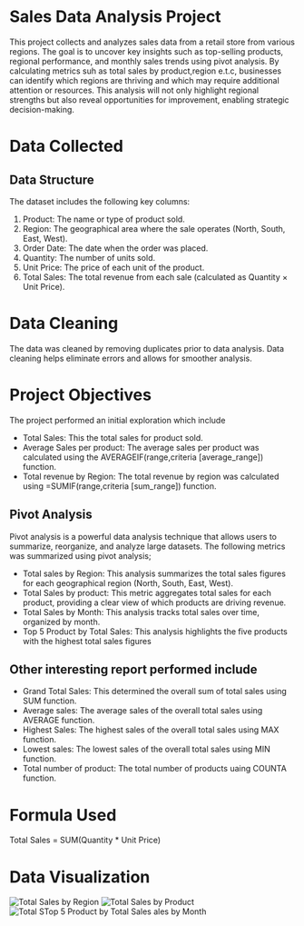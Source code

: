 # Sales Data Analysis Project
This project collects and analyzes sales data from a retail store from various regions. The goal is to uncover key insights such as top-selling products, regional performance, and monthly sales trends using pivot analysis. By calculating metrics suh as total sales by product,region e.t.c, businesses can identify which regions are thriving and which may require additional attention or resources. This analysis will not only highlight regional strengths but also reveal opportunities for improvement, enabling strategic decision-making.

# Data Collected
## Data Structure
The dataset includes the following key columns:
1. Product: The name or type of product sold.
2. Region: The geographical area where the sale operates (North, South, East, West).
3. Order Date: The date when the order was placed.
4. Quantity: The number of units sold.
5. Unit Price: The price of each unit of the product.
6. Total Sales: The total revenue from each sale (calculated as Quantity × Unit Price).

# Data Cleaning
The data was cleaned by removing duplicates prior to data analysis. Data cleaning helps eliminate errors and allows for smoother analysis.

# Project Objectives
The project performed an initial exploration which include
- Total Sales: This the total sales for product sold.
- Average Sales per product: The average sales per product was calculated using the AVERAGEIF(range,criteria [average_range]) function. 
- Total revenue by Region: The total revenue by region was calculated using =SUMIF(range,criteria [sum_range]) function.

## Pivot Analysis
Pivot analysis is a powerful data analysis technique that allows users to summarize, reorganize, and analyze large datasets. The following metrics was summarized using pivot analysis;
- Total sales by Region: This analysis summarizes the total sales figures for each geographical region (North, South, East, West).
- Total Sales by product: This metric aggregates total sales for each product, providing a clear view of which products are driving revenue. 
- Total Sales by Month: This analysis tracks total sales over time, organized by month.
- Top 5 Product by Total Sales: This analysis highlights the five products with the highest total sales figures

## Other interesting report performed include
- Grand Total Sales: This determined the overall sum of total sales using SUM function.
- Average sales: The average sales of the overall total sales using AVERAGE function.
- Highest Sales: The highest sales of the overall total sales using MAX function.
- Lowest sales: The lowest sales of the overall total sales using MIN function.
- Total number of product: The total number of products uaing COUNTA function.
# Formula Used
Total Sales = SUM(Quantity * Unit Price)

# Data Visualization
![Total Sales by Region](https://github.com/user-attachments/assets/ab8c799a-74d9-4ae3-8783-d20aef091506)
![Total Sales by Product](https://github.com/user-attachments/assets/c514376d-8c6c-4936-acd6-0eb236044a4b)
![Total S![Top 5 Product by Total Sales](https://github.com/user-attachments/assets/d60abf6f-1bb4-4c7c-8a9e-1c1df6708d46)
ales by Month](https://github.com/user-attachments/assets/3bcd0a25-eee8-42af-b8ed-21b50f094546)

